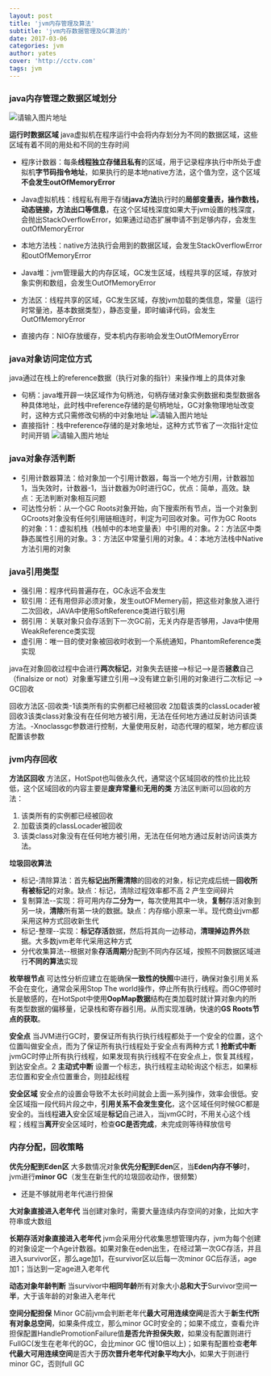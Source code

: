 ```yaml
---
layout: post
title: 'jvm内存管理及算法'
subtitle: 'jvm内存数据管理及GC算法的'
date: 2017-03-06
categories: jvm
author: yates
cover: 'http://cctv.com'
tags: jvm
---
```



### java内存管理之数据区域划分

![请输入图片地址](http://muyibeyond.cn/img/2018-03-19-jvm/1.png)

**运行时数据区域**
java虚拟机在程序运行中会将内存划分为不同的数据区域，这些区域有着不同的用处和不同的生存时间

- 程序计数器：每条**线程独立存储且私有**的区域，用于记录程序执行中所处于虚拟机**字节码指令地址**，如果执行的是本地native方法，这个值为空，这个区域**不会发生outOfMemoryError**

- Java虚拟机栈：线程私有用于存储**java方法**执行时的**局部变量表，操作数栈，动态链接，方法出口等信息**，在这个区域栈深度如果大于jvm设置的栈深度，会抛出StackOverflowError，如果通过动态扩展申请不到足够内存，会发生outOfMemoryError

- 本地方法栈：native方法执行会用到的数据区域，会发生StackOverflowError和outOfMemoryError

- Java堆：jvm管理最大的内存区域，GC发生区域，线程共享的区域，存放对象实例和数组，会发生OutOfMemoryError

- 方法区：线程共享的区域，GC发生区域，存放jvm加载的类信息，常量（运行时常量池，基本数据类型），静态变量，即时编译代码，会发生OutOfMemoryError

- 直接内存：NIO存放缓存，受本机内存影响会发生OutOfMemoryError

### java对象访问定位方式
java通过在栈上的reference数据（执行对象的指针）来操作堆上的具体对象

- 句柄：java堆开辟一块区域作为句柄池，句柄存储对象实例数据和类型数据各种具体地址，此时栈中reference存储的是句柄地址，GC对象物理地址改变时，这种方式只需修改句柄的中对象地址
![请输入图片地址](http://muyibeyond.cn/img/2018-03-19-jvm/2.png)
- 直接指针：栈中reference存储的是对象地址，这种方式节省了一次指针定位时间开销
![请输入图片地址](http://muyibeyond.cn/img/2018-03-19-jvm/3.png)

### java对象存活判断
- 引用计数器算法：给对象加一个引用计数器，每当一个地方引用，计数器加1，当失效时，计数器-1，当计数器为0时进行GC，优点：简单，高效。缺点：无法判断对象相互问题
-  可达性分析：从一个GC Roots对象开始，向下搜索所有节点，当一个对象到GCroots对象没有任何引用链相连时，判定为可回收对象。可作为GC Roots的对象：1：虚拟机栈（栈帧中的本地变量表）中引用的对象。2：方法区中类静态属性引用的对象。3：方法区中常量引用的对象。4：本地方法栈中Native方法引用的对象

### java引用类型
- 强引用：程序代码普遍存在，GC永远不会发生
- 软引用：还有用但非必须对象，发生outOFMemery前，把这些对象放入进行二次回收，JAVA中使用SoftReference类进行软引用
- 弱引用：关联对象只会存活到下一次GC前，无关内存是否够用，Java中使用WeakReference类实现
- 虚引用：唯一目的使对象被回收时收到一个系统通知，PhantomReference类实现

java在对象回收过程中会进行**两次标记**，对象失去链接-->标记-->是否**拯救**自己（finalsize or not）对象重写建立引用-->没有建立新引用的对象进行二次标记 --> GC回收

回收方法区-回收类-1该类所有的实例都已经被回收 2加载该类的classLocader被回收3该类class对象没有在任何地方被引用，无法在任何地方通过反射访问该类方法。-Xnoclassgc参数进行控制，大量使用反射，动态代理的框架，地方都应该配置该参数

### jvm内存回收

**方法区回收** 
方法区，HotSpot也叫做永久代，通常这个区域回收的性价比比较低，这个区域回收的内容主要是**废弃常量**和**无用的类**
方法区判断可以回收的方法：
1. 该类所有的实例都已经被回收 
2. 加载该类的classLocader被回收
3. 该类class对象没有在任何地方被引用，无法在任何地方通过反射访问该类方法。

**垃圾回收算法**
- 标记-清除算法：首先**标记出所需清除**的回收的对象，标记完成后统一**回收所有被标记**的对象。缺点：标记，清除过程效率都不高 2 产生空间碎片
- 复制算法--实现：将可用内存**二分为一**，每次使用其中一块，**复制**存活对象到另一块，**清除**所有第一块的数据。缺点：内存缩小原来一半。现代商业jvm都采用这种方式回收新生代
- 标记-整理--实现：**标记存活**数据，然后将其向一边移动，**清理掉边界外**数据。大多数jvm老年代采用这种方式
- 分代收集算法--根据对象**存活周期**分配到不同内存区域，按照不同数据区域进行**不同的算法**实现

**枚举根节点**
可达性分析应建立在能确保**一致性的快照**中进行，确保对象引用关系不会在变化，通常会采用Stop The world操作，停止所有执行线程。而GC停顿时长是敏感的，在HotSpot中使用**OopMap数据**结构在类加载时就计算对象内的所有类型数据的偏移量，记录栈和寄存器引用。从而实现准确，快速的**GS Roots节点的获取**。

**安全点**
当JVM进行GC时，要保证所有执行执行线程都处于一个安全的位置，这个位置叫做安全点，而为了保证所有执行线程处于安全点有两种方式 1 **抢断式中断** jvmGC时停止所有执行线程，如果发现有执行线程不在安全点上，恢复其线程，到达安全点。2 **主动式中断** 设置一个标志，执行线程主动轮询这个标志，如果标志位置和安全点位置重合，则挂起线程

**安全区域**
安全点的设置会导致不太长时间就会上面一系列操作，效率会很低。安全区域指一段代码片段之中，**引用关系不会发生变化**，这个区域任何时候GC都是安全的。当线程**进入**安全区域是**标记**自己进入，当jvmGC时，不用关心这个线程；线程当**离开**安全区域时，检查**GC是否完成**，未完成则等待释放信号


### 内存分配，回收策略

**优先分配到Eden区**
大多数情况对象**优先分配到Eden**区，当**Eden内存不够**时，jvm进行**minor GC**（发生在新生代的垃圾回收动作，很频繁）
- 还是不够就用老年代进行担保

**大对象直接进入老年代**
当创建对象时，需要大量连续内存空间的对象，比如大字符串或大数组

**长期存活对象直接进入老年代**
jvm会采用分代收集思想管理内存，jvm为每个创建的对象设定一个Age计数器。如果对象在eden出生，在经过第一次GC存活，并且进入survivor区，那么age加1，在survivor区以后每一次minor GC后存活，age加1；当达到一定age进入老年代

**动态对象年龄判断**
当survivor中**相同年龄**所有对象大小**总和大于**Survivor空间**一半**，大于该年龄的对象进入老年代

**空间分配担保**
Minor GC前jvm会判断老年代**最大可用连续空间**是否大于**新生代所有对象总空间**，如果条件成立，那么minor GC时安全的；如果不成立，查看允许担保配置HandlePromotionFailure值**是否允许担保失败**，如果没有配置则进行FullGC(发生在老年代的GC，会比minor GC 慢10倍以上)；如果有配置检查**老年代最大可用连续空间**是否大于**历次晋升老年代对象平均大小**，如果大于则进行minor GC，否则full GC
